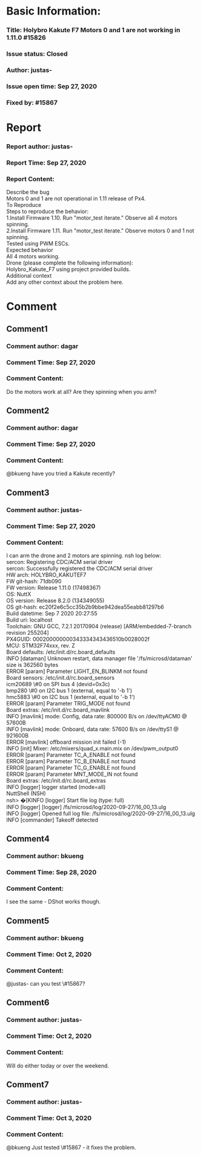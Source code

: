# Basic Information:
### Title:  Holybro Kakute F7 Motors 0 and 1 are not working in 1.11.0 #15826 
### Issue status: Closed
### Author: justas-
### Issue open time: Sep 27, 2020
### Fixed by: #15867
# Report
### Report author: justas-
### Report Time: Sep 27, 2020
### Report Content:   
Describe the bug    
Motors 0 and 1 are not operational in 1.11 release of Px4.  
To Reproduce    
Steps to reproduce the behavior:  
1.Install Firmware 1.10. Run "motor_test iterate." Observe all 4 motors spinning.  
2.Install Firmware 1.11. Run "motor_test iterate." Observe motors 0 and 1 not spinning.  
Tested using PWM ESCs.  
Expected behavior    
All 4 motors working.  
Drone (please complete the following information):    
Holybro_Kakute_F7 using project provided builds.  
Additional context    
Add any other context about the problem here.  

# Comment
## Comment1
### Comment author: dagar
### Comment Time: Sep 27, 2020
### Comment Content:   
Do the motors work at all? Are they spinning when you arm?  

## Comment2
### Comment author: dagar
### Comment Time: Sep 27, 2020
### Comment Content:   
@bkueng have you tried a Kakute recently?  

## Comment3
### Comment author: justas-
### Comment Time: Sep 27, 2020
### Comment Content:   
I can arm the drone and 2 motors are spinning. nsh log below:  
sercon: Registering CDC/ACM serial driver    
sercon: Successfully registered the CDC/ACM serial driver    
HW arch: HOLYBRO_KAKUTEF7    
FW git-hash: 71db090    
FW version: Release 1.11.0 (17498367)    
OS: NuttX    
OS version: Release 8.2.0 (134349055)    
OS git-hash: ec20f2e6c5cc35b2b9bbe942dea55eabb81297b6    
Build datetime: Sep  7 2020 20:27:55    
Build uri: localhost    
Toolchain: GNU GCC, 7.2.1 20170904 (release) [ARM/embedded-7-branch revision 255204]    
PX4GUID: 000200000000343334343436510b0028002f    
MCU: STM32F74xxx, rev. Z    
Board defaults: /etc/init.d/rc.board_defaults    
INFO  [dataman] Unknown restart, data manager file '/fs/microsd/dataman' size is 362560 bytes    
ERROR [param] Parameter LIGHT_EN_BLINKM not found    
Board sensors: /etc/init.d/rc.board_sensors    
icm20689 \\#0 on SPI bus 4 (devid=0x3c)    
bmp280 \\#0 on I2C bus 1 (external, equal to '-b 1')    
hmc5883 \\#0 on I2C bus 1 (external, equal to '-b 1')    
ERROR [param] Parameter TRIG_MODE not found    
Board extras: /etc/init.d/rc.board_mavlink    
INFO  [mavlink] mode: Config, data rate: 800000 B/s on /dev/ttyACM0 @ 57600B    
INFO  [mavlink] mode: Onboard, data rate: 57600 B/s on /dev/ttyS1 @ 921600B    
ERROR [mavlink] offboard mission init failed (-1)    
INFO  [init] Mixer: /etc/mixers/quad_x.main.mix on /dev/pwm_output0    
ERROR [param] Parameter TC_A_ENABLE not found    
ERROR [param] Parameter TC_B_ENABLE not found    
ERROR [param] Parameter TC_G_ENABLE not found    
ERROR [param] Parameter MNT_MODE_IN not found    
Board extras: /etc/init.d/rc.board_extras    
INFO  [logger] logger started (mode=all)  
NuttShell (NSH)    
nsh> �[KINFO  [logger] Start file log (type: full)    
INFO  [logger] [logger] /fs/microsd/log/2020-09-27/16_00_13.ulg    
INFO  [logger] Opened full log file: /fs/microsd/log/2020-09-27/16_00_13.ulg    
INFO  [commander] Takeoff detected  

## Comment4
### Comment author: bkueng
### Comment Time: Sep 28, 2020
### Comment Content:   
I see the same - DShot works though.  

## Comment5
### Comment author: bkueng
### Comment Time: Oct 2, 2020
### Comment Content:   
@justas- can you test \\\#15867?  

## Comment6
### Comment author: justas-
### Comment Time: Oct 2, 2020
### Comment Content:   
Will do either today or over the weekend.  

## Comment7
### Comment author: justas-
### Comment Time: Oct 3, 2020
### Comment Content:   
@bkueng Just tested \\\#15867 - it fixes the problem.  
